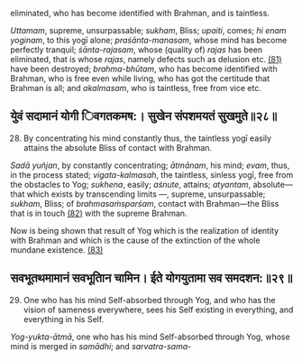 eliminated, who has become identified with Brahman, and is taintless.

*Uttamam*, supreme, unsurpassable; *sukham*, Bliss; *upaiti*, comes; *hi enam yoginam*, to this yogī alone; *praśānta-manasam*, whose mind has become perfectly tranquil; *śānta-rajasam*, whose (quality of) *rajas* has been eliminated, that is whose *rajas*, namely defects such as delusion etc. [\(81\)](#page--1-0) have been destroyed; *brahma-bhūtam*, who has become identified with Brahman, who is free even while living, who has got the certitude that Brahman is all; and *akalmasam*, who is taintless, free from vice etc.

## युेवं सदामानं योगी िवगतकमष:। सुखेन संपशमयतं सुखमुते॥२८॥

28. By concentrating his mind constantly thus, the taintless yogī easily attains the absolute Bliss of contact with Brahman.

*Sadā yuñjan*, by constantly concentrating; *ātmānam*, his mind; *evam*, thus, in the process stated; *vigata-kalmasah*, the taintless, sinless yogī, free from the obstacles to Yog; *sukhena*, easily; *aśnute*, attains; *atyantam*, absolute—that which exists by transcending limits —, supreme, unsurpassable; *sukham*, Bliss; of *brahmasaṁsparśam*, contact with Brahman—the Bliss that is in touch [\(82\)](#page--1-1) with the supreme Brahman.

Now is being shown that result of Yog which is the realization of identity with Brahman and which is the cause of the extinction of the whole mundane existence. [\(83\)](#page--1-2)

## सवभूतथमामानं सवभूतािन चामिन। ईते योगयुतामा सव समदशन:॥२९॥

29. One who has his mind Self-absorbed through Yog, and who has the vision of sameness everywhere, sees his Self existing in everything, and everything in his Self.

*Yog-yukta-ātmā*, one who has his mind Self-absorbed through Yog, whose mind is merged in *samādhi*; and *sarvatra-sama-*